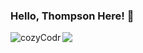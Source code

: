 ### Hello, Thompson Here! 👋

<div>
<img align="left" src="https://github-readme-streak-stats.herokuapp.com/?user=thompsonmanda08&&theme=github_dark&hide_border=true&background=0D1117&stroke=58A6FF&ring=58A6FF&fire=DD5E31&currStreakNum=C3D1D9&currStreakLabel=1F6FEB&sideNums=C3D1D9&dates=E4E2E2&sideLabels=1F6FEB" alt="cozyCodr" />

<img align="elft" src="https://github-readme-stats.vercel.app/api?username=thompsonmanda08&&show_icons=true&title_color=ffffff&icon_color=bb2acf&text_color=daf7dc&bg_color=0d1117" />

</div>
<!--
**thompsonmanda08/thompsonmanda08** is a ✨ _special_ ✨ repository because its `README.md` (this file) appears on your GitHub profile.

Here are some ideas to get you started:

- 🔭 I’m currently working on ...
- 🌱 I’m currently learning ...
- 👯 I’m looking to collaborate on ...
- 🤔 I’m looking for help with ...
- 💬 Ask me about ...
- 📫 How to reach me: ...
- 😄 Pronouns: ...
- ⚡ Fun fact: ...

<img align="left" src="https://github-readme-stats.vercel.app/api/top-langs/?username=thompsonmanda08&&theme=github_dark&hide_border=true&stroke=58A6FF&langs_count=8&layout=compact" alt="cozyCodr" />
-->
